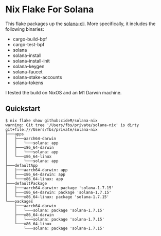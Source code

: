 # Nix Flake For Solana

This flake packages up the [solana-cli](https://docs.solana.com/cli/install-solana-cli-tools). More specifically, it includes the following binaries:

- cargo-build-bpf
- cargo-test-bpf
- solana
- solana-install
- solana-install-init
- solana-keygen
- solana-faucet
- solana-stake-accounts
- solana-tokens

I tested the build on NixOS and an M1 Darwin machine.

## Quickstart

```shell
$ nix flake show github:cideM/solana-nix
warning: Git tree '/Users/fbs/private/solana-nix' is dirty
git+file:///Users/fbs/private/solana-nix
├───apps
│   ├───aarch64-darwin
│   │   └───solana: app
│   ├───x86_64-darwin
│   │   └───solana: app
│   └───x86_64-linux
│       └───solana: app
├───defaultApp
│   ├───aarch64-darwin: app
│   ├───x86_64-darwin: app
│   └───x86_64-linux: app
├───defaultPackage
│   ├───aarch64-darwin: package 'solana-1.7.15'
│   ├───x86_64-darwin: package 'solana-1.7.15'
│   └───x86_64-linux: package 'solana-1.7.15'
└───packages
    ├───aarch64-darwin
    │   └───solana: package 'solana-1.7.15'
    ├───x86_64-darwin
    │   └───solana: package 'solana-1.7.15'
    └───x86_64-linux
        └───solana: package 'solana-1.7.15'
```
